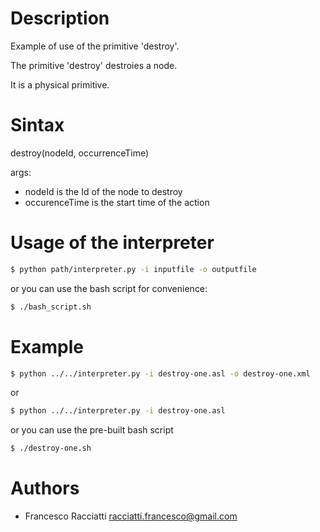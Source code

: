 Description
============
Example of use of the primitive 'destroy'.

The primitive 'destroy' destroies a node.

It is a physical primitive.


Sintax
======
destroy(nodeId, occurrenceTime)

args:
 + nodeId is the Id of the node to destroy
 + occurenceTime is the start time of the action


Usage of the interpreter
========================
``` sh
$ python path/interpreter.py -i inputfile -o outputfile
```

or you can use the bash script for convenience:

``` sh
$ ./bash_script.sh
```

Example
=======
``` sh
$ python ../../interpreter.py -i destroy-one.asl -o destroy-one.xml
```

or

``` sh
$ python ../../interpreter.py -i destroy-one.asl
```

or you can use the pre-built bash script

``` sh
$ ./destroy-one.sh
```


Authors
=======
+ Francesco Racciatti  	<racciatti.francesco@gmail.com>

